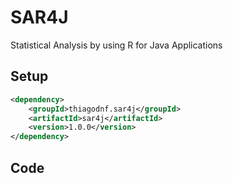 # SAR4J
Statistical Analysis by using R for Java Applications

## Setup

```xml
<dependency>
	<groupId>thiagodnf.sar4j</groupId>
	<artifactId>sar4j</artifactId>
	<version>1.0.0</version>
</dependency>
```

## Code

